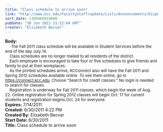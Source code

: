 ```yaml
---
title: "Class schedule to arrive soon"
link: "http://www.kcc.edu/FacultyStaff/update/Lists/Announcements/DispForm.aspx?ID=368"
sort_date: 1309468924000
pubDate: "30 Jun 2011 21:22:04 GMT"
creator: "Elizabeth Becvar"
---
```


<div><b>Body:</b> <div class=ExternalClass76FE5C18BE0941AD8B8D17F4077082C0><div>    <font size=2> The Fall 2011 class schedule will be available in Student Services before the end of the day July 14. <br>    Class schedules are no longer mailed to all residents of the district.<br>    Each employee is encouraged to take four or five schedules to give friends and family to put at their workplaces. <br>    As the printed schedules arrive, KCConnect also will have the Fall 2011 and Spring 2012 schedules available online. To see them online, go to </font><a href="https://connect.kcc.edu"><font size=2>https://connect.kcc.edu</font></a><font size=2>. Choose &quot;Search for credit classes.&quot; No login is needed to search for classes.<br>    Registration is underway for Fall 2011 classes, which begin the week of Aug. 22. Online registration for Spring 2012 classes will begin Oct. 17 for current students and registration begins Oct. 24 for everyone.    <br></font></div></div></div>
<div><b>Expires:</b> 7/14/2011</div>
<div><b>Created:</b> 6/30/2011 4:22 PM</div>
<div><b>Created By:</b> Elizabeth Becvar</div>
<div><b>Start Date:</b> 6/30/2011</div>
<div><b>Title:</b> Class schedule to arrive soon</div>
